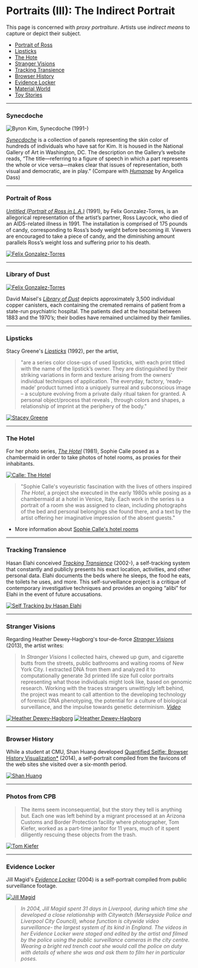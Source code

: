 # Portraits (III): The Indirect Portrait

This page is concerned with *proxy portraiture*. Artists use *indirect means* to capture or depict their subject.

* [Portrait of Ross](#portrait-of-ross)
* [Lipsticks](#lipsticks)
* [The Hote](#the-hotel)
* [Stranger Visions](#stranger-visions)
* [Tracking Transience](#tracking-transience)
* [Browser History](#browser-history)
* [Evidence Locker](#evidence-locker)
* [Material World](#material-world)
* [Toy Stories](#toy-stories)

---
### Synecdoche

![Byron Kim, Synecdoche (1991-)](images/typologies/byron_kim_synecdoche.jpg)

[*Synecdoche*](https://puamsab.princeton.edu/2019/04/artist-feature-byron-kim-isabel-griffith-gorgati-21/) is a collection of panels representing the skin color of hundreds of individuals who have sat for Kim. It is housed in the National Gallery of Art in Washington, DC. The description on the Gallery’s website reads, “The title—referring to a figure of speech in which a part represents the whole or vice versa—makes clear that issues of representation, both visual and democratic, are in play.” (Compare with [*Humanae*](images/typologies/angelica_dass_humanae.jpg) by Angelica Dass)

---

### Portrait of Ross

[*Untitled (Portrait of Ross in L.A.)*](https://www.youtube.com/watch?v=37bSb-aQ4BM) (1991), by Felix Gonzalez-Torres, is an allegorical representation of the artist’s partner, Ross Laycock, who died of an AIDS-related illness in 1991. The installation is comprised of 175 pounds of candy, corresponding to Ross’s body weight before becoming ill. Viewers are encouraged to take a piece of candy, and the diminishing amount parallels Ross’s weight loss and suffering prior to his death.

[![Felix Gonzalez-Torres](images/portraits/portrait_gonzalez-torres.jpg)](http://www.artbabble.org/video/npg/hideseek-untitled-portrait-ross-la-felix-gonzalez-torres)

---

### Library of Dust

[![Felix Gonzalez-Torres](images/portraits/maisel_library_of_dust.jpg)](https://davidmaisel.com/works/library-of-dust/)

David Maisel's [*Library of Dust*](https://davidmaisel.com/works/library-of-dust/) depicts approximately 3,500 individual copper canisters, each containing the cremated remains of patient from a state-run psychiatric hospital. The patients died at the hospital between 1883 and the 1970’s; their bodies have remained unclaimed by their families.
 
---

### Lipsticks

Stacy Greene's [*Lipsticks*](http://stacygreene.com/portfolio/lipsticks/) (1992), per the artist,

> "are a series color close-ups of used lipsticks, with each print titled with the name of the lipstick’s owner. They are distinguished by their striking variations in form and texture arising from the owners’ individual techniques of application. The everyday, factory, ‘ready-made’ product turned into a uniquely surreal and subconscious image – a sculpture evolving from a private daily ritual taken for granted. A personal object/process that reveals , through colors and shapes, a relationship of imprint at the periphery of the body."

[![Stacey Greene](images/portraits/portrait_lipstick_greene2.jpg)](http://stacygreene.com/portfolio/lipsticks/)

---

### The Hotel 

For her photo series, [*The Hotel*](https://www.youtube.com/watch?v=V5yLOcp-azI) (1981), Sophie Calle posed as a chambermaid in order to take photos of hotel rooms, as proxies for their inhabitants. 

[![Calle: The Hotel](images/portraits/portrait_calle_hotel.jpg)](https://www.youtube.com/watch?v=V5yLOcp-azI)

> "Sophie Calle's voyeuristic fascination with the lives of others inspired *The Hotel*, a project she executed in the early 1980s while posing as a chambermaid at a hotel in Venice, Italy. Each work in the series is a portrait of a room she was assigned to clean, including photographs of the bed and personal belongings she found there, and a text by the artist offering her imaginative impression of the absent guests."

* More information about [Sophie Calle's hotel rooms](https://www.sfmoma.org/sophie-calles-voyeuristic-portraits-of-hotel-rooms/)


---

### Tracking Transience

Hasan Elahi conceived [*Tracking Transience*](https://www.ted.com/talks/hasan_elahi) (2002-), a self-tracking system that constantly and publicly presents his exact location, activities, and other personal data. Elahi documents the beds where he sleeps, the food he eats, the toilets he uses, and more. This self-surveillance project is a critique of contemporary investigative techniques and provides an ongoing “alibi” for Elahi in the event of future accusations.

[![Self Tracking by Hasan Elahi](images/portraits/elahi_beds_fullpage.jpg)](https://www.ted.com/talks/hasan_elahi)

--- 

### Stranger Visions

Regarding Heather Dewey-Hagborg's tour-de-force [*Stranger Visions*](http://deweyhagborg.com/projects/stranger-visions) (2013), the artist writes:

> In *Stranger Visions* I collected hairs, chewed up gum, and cigarette butts from the streets, public bathrooms and waiting rooms of New York City. I extracted DNA from them and analyzed it to computationally generate 3d printed life size full color portraits representing what those individuals might look like, based on genomic research. Working with the traces strangers unwittingly left behind, the project was meant to call attention to the developing technology of forensic DNA phenotyping, the potential for a culture of biological surveillance, and the impulse towards genetic determinism. [*Video*](https://www.youtube.com/watch?v=o5ijy2xboZs)

[![Heather Dewey-Hagborg](images/portraits/dewey_hagborg.jpg)](https://www.youtube.com/watch?v=o5ijy2xboZs)[![Heather Dewey-Hagborg](images/portraits/heather-dewey-hagborg-ted-scrn.jpg)](https://www.youtube.com/watch?v=o5ijy2xboZs)

---

### Browser History

While a student at CMU, Shan Huang developed [Quantified Selfie: Browser History Visualization*](http://golancourses.net/2014/shan/03/06/project-3-shan-browser-history-visualization/) (2014), a self-portrait compiled from the favicons of the web sites she visited over a six-month period.

[![Shan Huang](images/portraits/shan_huang_fullpage.png)](http://golancourses.net/2014/shan/03/06/project-3-shan-browser-history-visualization/)

--- 

### Photos from CPB

> The items seem inconsequential, but the story they tell is anything but. Each one was left behind by a migrant processed at an Arizona Customs and Border Protection facility where photographer, Tom Kiefer, worked as a part-time janitor for 11 years, much of it spent diligently rescuing these objects from the trash.

[![Tom Kiefer](images/portraits/tom-kiefer-toothbrushes.jpg)](https://www.washingtonpost.com/arts-entertainment/2019/12/05/janitor-rescued-migrants-possessions-border-facilitys-trash-now-theyre-art/)


---

### Evidence Locker

Jill Magid's [*Evidence Locker*](http://www.jillmagid.com/projects/evidence-locker-2) (2004) is a self-portrait compiled from public surveillance footage. 

[![Jill Magid](images/portraits/magid.jpg)](http://www.jillmagid.com/projects/evidence-locker-2)

> *​In 2004, Jill Magid spent 31 days in Liverpool, during which time she developed a close relationship with Citywatch (Merseyside Police and Liverpool City Council), whose function is citywide video surveillance- the largest system of its kind in England. The videos in her *Evidence Locker* were staged and edited by the artist and filmed by the police using the public surveillance cameras in the city centre. Wearing a bright red trench coat she would call the police on duty with details of where she was and ask them to film her in particular poses.*
